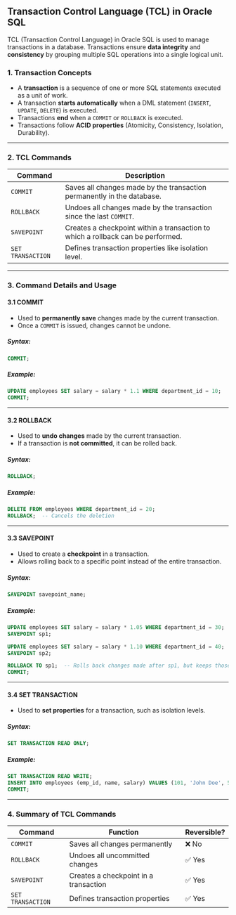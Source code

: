 ## **Transaction Control Language (TCL) in Oracle SQL**  

TCL (Transaction Control Language) in Oracle SQL is used to manage transactions in a database. Transactions ensure **data integrity** and **consistency** by grouping multiple SQL operations into a single logical unit.  

### **1. Transaction Concepts**  
- A **transaction** is a sequence of one or more SQL statements executed as a unit of work.  
- A transaction **starts automatically** when a DML statement (`INSERT`, `UPDATE`, `DELETE`) is executed.  
- Transactions **end** when a `COMMIT` or `ROLLBACK` is executed.  
- Transactions follow **ACID properties** (Atomicity, Consistency, Isolation, Durability).  

---

### **2. TCL Commands**  

| **Command**  | **Description** |
|-------------|---------------|
| `COMMIT`    | Saves all changes made by the transaction permanently in the database. |
| `ROLLBACK`  | Undoes all changes made by the transaction since the last `COMMIT`. |
| `SAVEPOINT` | Creates a checkpoint within a transaction to which a rollback can be performed. |
| `SET TRANSACTION` | Defines transaction properties like isolation level. |

---

### **3. Command Details and Usage**  

#### **3.1 COMMIT**  
- Used to **permanently save** changes made by the current transaction.  
- Once a `COMMIT` is issued, changes cannot be undone.  

##### **Syntax:**  
```sql
COMMIT;
```

##### **Example:**  
```sql
UPDATE employees SET salary = salary * 1.1 WHERE department_id = 10;
COMMIT;
```

---

#### **3.2 ROLLBACK**  
- Used to **undo changes** made by the current transaction.  
- If a transaction is **not committed**, it can be rolled back.  

##### **Syntax:**  
```sql
ROLLBACK;
```

##### **Example:**  
```sql
DELETE FROM employees WHERE department_id = 20;
ROLLBACK;  -- Cancels the deletion
```

---

#### **3.3 SAVEPOINT**  
- Used to create a **checkpoint** in a transaction.  
- Allows rolling back to a specific point instead of the entire transaction.  

##### **Syntax:**  
```sql
SAVEPOINT savepoint_name;
```

##### **Example:**  
```sql
UPDATE employees SET salary = salary * 1.05 WHERE department_id = 30;
SAVEPOINT sp1;

UPDATE employees SET salary = salary * 1.10 WHERE department_id = 40;
SAVEPOINT sp2;

ROLLBACK TO sp1;  -- Rolls back changes made after sp1, but keeps those before it
COMMIT;
```

---

#### **3.4 SET TRANSACTION**  
- Used to **set properties** for a transaction, such as isolation levels.  

##### **Syntax:**  
```sql
SET TRANSACTION READ ONLY;
```

##### **Example:**  
```sql
SET TRANSACTION READ WRITE;
INSERT INTO employees (emp_id, name, salary) VALUES (101, 'John Doe', 5000);
COMMIT;
```

---

### **4. Summary of TCL Commands**  

| **Command** | **Function** | **Reversible?** |
|------------|------------|---------------|
| `COMMIT` | Saves all changes permanently | ❌ No |
| `ROLLBACK` | Undoes all uncommitted changes | ✅ Yes |
| `SAVEPOINT` | Creates a checkpoint in a transaction | ✅ Yes |
| `SET TRANSACTION` | Defines transaction properties | ✅ Yes |
